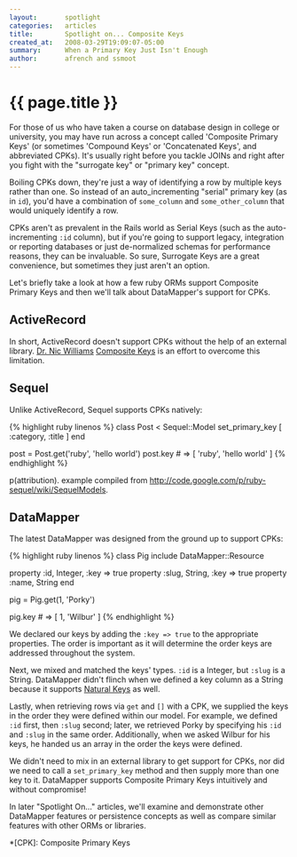 ```yaml
---
layout:       spotlight
categories:   articles
title:        Spotlight on... Composite Keys
created_at:   2008-03-29T19:09:07-05:00
summary:      When a Primary Key Just Isn't Enough
author:       afrench and ssmoot
---
```


{{ page.title }}
================

For those of us who have taken a course on database design in college or
university, you may have run across a concept called 'Composite Primary Keys'
(or sometimes 'Compound Keys' or 'Concatenated Keys', and abbreviated CPKs).
It's usually right before you tackle JOINs and right after you fight with the
"surrogate key" or "primary key" concept.

Boiling CPKs down, they're just a way of identifying a row by multiple keys
rather than one. So instead of an auto_incrementing "serial" primary key (as in
`id`), you'd have a combination of `some_column` and `some_other_column` that
would uniquely identify a row.

CPKs aren't as prevalent in the Rails world as Serial Keys (such as the
auto-incrementing `:id` column), but if you're going to support legacy,
integration or reporting databases or just de-normalized schemas for performance
reasons, they can be invaluable. So sure, Surrogate Keys are a great
convenience, but sometimes they just aren't an option.

Let's briefly take a look at how a few ruby ORMs support Composite Primary Keys
and then we'll talk about DataMapper's support for CPKs.

ActiveRecord
------------

In short, ActiveRecord doesn't support CPKs without the help of an external
library. [Dr. Nic Williams](http://drnicwilliams.com/about/)
[Composite Keys](http://compositekeys.rubyforge.org/) is an effort to overcome
this limitation.

Sequel
------

Unlike ActiveRecord, Sequel supports CPKs natively:

{% highlight ruby linenos %}
class Post < Sequel::Model
  set_primary_key [ :category, :title ]
end

post = Post.get('ruby', 'hello world')
post.key # => [ 'ruby', 'hello world' ]
{% endhighlight %}

p(attribution). example compiled from <http://code.google.com/p/ruby-sequel/wiki/SequelModels>.

DataMapper
----------

The latest DataMapper was designed from the ground up to support CPKs:

{% highlight ruby linenos %}
class Pig
  include DataMapper::Resource

  property :id,   Integer, :key => true
  property :slug, String,  :key => true
  property :name, String
end

pig = Pig.get(1, 'Porky')

pig.key # => [ 1, 'Wilbur' ]
{% endhighlight %}

We declared our keys by adding the `:key => true` to the appropriate properties.
The order is important as it will determine the order keys are addressed
throughout the system.

Next, we mixed and matched the keys' types. `:id` is a Integer, but `:slug` is a
String. DataMapper didn't flinch when we defined a key column as a String
because it supports [Natural Keys](http://en.wikipedia.org/wiki/Natural_key) as
well.

Lastly, when retrieving rows via `get` and `[]` with a CPK, we supplied the keys
in the order they were defined within our model. For example, we defined `:id`
first, then `:slug` second; later, we retrieved Porky by specifying his `:id`
and `:slug` in the same order. Additionally, when we asked Wilbur for his keys,
he handed us an array in the order the keys were defined.

We didn't need to mix in an external library to get support for CPKs, nor did we
need to call a `set_primary_key` method and then supply more than one key to it.
DataMapper supports Composite Primary Keys intuitively and without compromise!

In later "Spotlight On..." articles, we'll examine and demonstrate other
DataMapper features or persistence concepts as well as compare similar features
with other ORMs or libraries.

*[CPK]: Composite Primary Keys
